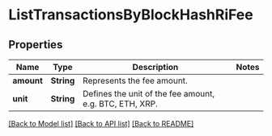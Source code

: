 # ListTransactionsByBlockHashRiFee

## Properties

Name | Type | Description | Notes
------------ | ------------- | ------------- | -------------
**amount** | **String** | Represents the fee amount. | 
**unit** | **String** | Defines the unit of the fee amount, e.g. BTC, ETH, XRP. | 

[[Back to Model list]](../README.md#documentation-for-models) [[Back to API list]](../README.md#documentation-for-api-endpoints) [[Back to README]](../README.md)


